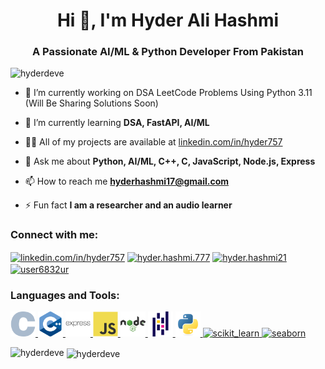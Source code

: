 <h1 align="center">Hi 👋, I'm Hyder Ali Hashmi</h1>
<h3 align="center">A Passionate AI/ML & Python Developer From Pakistan</h3>

<p align="left"> <img src="https://komarev.com/ghpvc/?username=hyderdeve&label=Profile%20views&color=0e75b6&style=flat" alt="hyderdeve" /> </p>

- 🔭 I’m currently working on DSA LeetCode Problems Using Python 3.11 (Will Be Sharing Solutions Soon)

- 🌱 I’m currently learning **DSA, FastAPI, AI/ML**

- 👨‍💻 All of my projects are available at [linkedin.com/in/hyder757](linkedin.com/in/hyder757)

- 💬 Ask me about **Python, AI/ML, C++, C, JavaScript, Node.js, Express**

- 📫 How to reach me **hyderhashmi17@gmail.com**

- ⚡ Fun fact **I am a researcher and an audio learner**

<h3 align="left">Connect with me:</h3>
<p align="left">
<a href="https://linkedin.com/in/linkedin.com/in/hyder757" target="blank"><img align="center" src="https://raw.githubusercontent.com/rahuldkjain/github-profile-readme-generator/master/src/images/icons/Social/linked-in-alt.svg" alt="linkedin.com/in/hyder757" height="30" width="40" /></a>
<a href="https://fb.com/hyder.hashmi.777" target="blank"><img align="center" src="https://raw.githubusercontent.com/rahuldkjain/github-profile-readme-generator/master/src/images/icons/Social/facebook.svg" alt="hyder.hashmi.777" height="30" width="40" /></a>
<a href="https://instagram.com/hyder.hashmi21" target="blank"><img align="center" src="https://raw.githubusercontent.com/rahuldkjain/github-profile-readme-generator/master/src/images/icons/Social/instagram.svg" alt="hyder.hashmi21" height="30" width="40" /></a>
<a href="https://www.leetcode.com/user6832ur" target="blank"><img align="center" src="https://raw.githubusercontent.com/rahuldkjain/github-profile-readme-generator/master/src/images/icons/Social/leet-code.svg" alt="user6832ur" height="30" width="40" /></a>
</p>

<h3 align="left">Languages and Tools:</h3>
<p align="left"> <a href="https://www.cprogramming.com/" target="_blank" rel="noreferrer"> <img src="https://raw.githubusercontent.com/devicons/devicon/master/icons/c/c-original.svg" alt="c" width="40" height="40"/> </a> <a href="https://www.w3schools.com/cpp/" target="_blank" rel="noreferrer"> <img src="https://raw.githubusercontent.com/devicons/devicon/master/icons/cplusplus/cplusplus-original.svg" alt="cplusplus" width="40" height="40"/> </a> <a href="https://expressjs.com" target="_blank" rel="noreferrer"> <img src="https://raw.githubusercontent.com/devicons/devicon/master/icons/express/express-original-wordmark.svg" alt="express" width="40" height="40"/> </a> <a href="https://developer.mozilla.org/en-US/docs/Web/JavaScript" target="_blank" rel="noreferrer"> <img src="https://raw.githubusercontent.com/devicons/devicon/master/icons/javascript/javascript-original.svg" alt="javascript" width="40" height="40"/> </a> <a href="https://nodejs.org" target="_blank" rel="noreferrer"> <img src="https://raw.githubusercontent.com/devicons/devicon/master/icons/nodejs/nodejs-original-wordmark.svg" alt="nodejs" width="40" height="40"/> </a> <a href="https://pandas.pydata.org/" target="_blank" rel="noreferrer"> <img src="https://raw.githubusercontent.com/devicons/devicon/2ae2a900d2f041da66e950e4d48052658d850630/icons/pandas/pandas-original.svg" alt="pandas" width="40" height="40"/> </a> <a href="https://www.python.org" target="_blank" rel="noreferrer"> <img src="https://raw.githubusercontent.com/devicons/devicon/master/icons/python/python-original.svg" alt="python" width="40" height="40"/> </a> <a href="https://scikit-learn.org/" target="_blank" rel="noreferrer"> <img src="https://upload.wikimedia.org/wikipedia/commons/0/05/Scikit_learn_logo_small.svg" alt="scikit_learn" width="40" height="40"/> </a> <a href="https://seaborn.pydata.org/" target="_blank" rel="noreferrer"> <img src="https://seaborn.pydata.org/_images/logo-mark-lightbg.svg" alt="seaborn" width="40" height="40"/> </a> </p>

<p><img align="left" src="https://github-readme-stats.vercel.app/api/top-langs?username=hyderdeve&show_icons=true&locale=en&layout=compact" alt="hyderdeve" /></p>

<p>&nbsp;<img align="center" src="https://github-readme-stats.vercel.app/api?username=hyderdeve&show_icons=true&locale=en" alt="hyderdeve" /></p>
